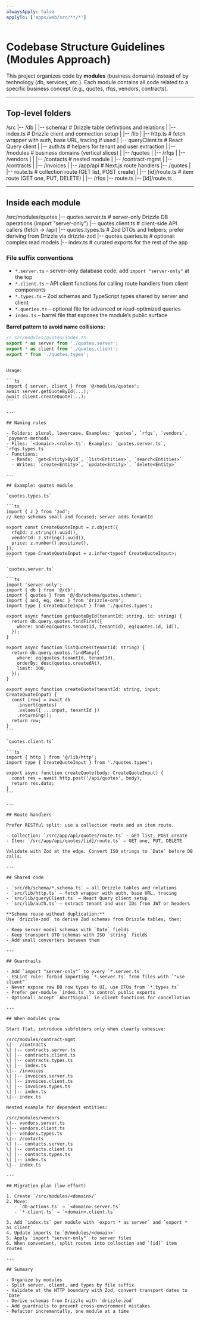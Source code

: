 ```yaml
---
alwaysApply: false
applyTo: ['apps/web/src/**/*']
---
```


# Codebase Structure Guidelines (Modules Approach)

This project organizes code by **modules** (business domains) instead of by technology (db, services, etc.).
Each module contains all code related to a specific business concept (e.g., quotes, rfqs, vendors, contracts).

---

## Top-level folders

/src
|-- /db
| |-- schema/ # Drizzle table definitions and relations
| |-- index.ts # Drizzle client and connection setup
|
|-- /lib
| |-- http.ts # fetch wrapper with auth, base URL, tracing if used
| |-- queryClient.ts # React Query client
| |-- auth.ts # helpers for tenant and user extraction
|
|-- /modules # business domains (vertical slices)
| |-- /quotes
| |-- /rfqs
| |-- /vendors
| | |-- /contacts # nested module
| |-- /contract-mgmt
| |-- /contracts
| |-- /invoices
|
|-- /app/api # Next.js route handlers
|-- /quotes
| |-- route.ts # collection route (GET list, POST create)
| |-- [id]/route.ts # item route (GET one, PUT, DELETE)
|
|-- /rfqs
|-- route.ts
|-- [id]/route.ts

---

## Inside each module

/src/modules/quotes
|-- quotes.server.ts # server-only Drizzle DB operations (import "server-only")
|-- quotes.client.ts # client-side API callers (fetch → /api)
|-- quotes.types.ts # Zod DTOs and helpers; prefer deriving from Drizzle via drizzle-zod
|-- quotes.queries.ts # optional: complex read models
|-- index.ts # curated exports for the rest of the app

### File suffix conventions

- `*.server.ts` – server-only database code, add `import "server-only"` at the top
- `*.client.ts` – API client functions for calling route handlers from client components
- `*.types.ts` – Zod schemas and TypeScript types shared by server and client
- `*.queries.ts` – optional file for advanced or read-optimized queries
- `index.ts` – barrel file that exposes the module’s public surface

**Barrel pattern to avoid name collisions:**

```ts
// src/modules/quotes/index.ts
export * as server from './quotes.server';
export * as client from './quotes.client';
export * from './quotes.types';
```

````

Usage:

```ts
import { server, client } from '@/modules/quotes';
await server.getQuoteById(...);
await client.createQuote(...);
```

---

## Naming rules

- Folders: plural, lowercase. Examples: `quotes`, `rfqs`, `vendors`, `payment-methods`
- Files: `<domain>.<role>.ts`. Examples: `quotes.server.ts`, `rfqs.types.ts`
- Functions:
  - Reads: `get<Entity>ById`, `list<Entities>`, `search<Entities>`
  - Writes: `create<Entity>`, `update<Entity>`, `delete<Entity>`

---

## Example: quotes module

`quotes.types.ts`

```ts
import { z } from 'zod';
// keep schemas small and focused; server adds tenantId

export const CreateQuoteInput = z.object({
  rfqId: z.string().uuid(),
  vendorId: z.string().uuid(),
  price: z.number().positive(),
});
export type CreateQuoteInput = z.infer<typeof CreateQuoteInput>;
```

`quotes.server.ts`

```ts
import 'server-only';
import { db } from '@/db';
import { quotes } from '@/db/schema/quotes.schema';
import { and, eq, desc } from 'drizzle-orm';
import type { CreateQuoteInput } from './quotes.types';

export async function getQuoteById(tenantId: string, id: string) {
  return db.query.quotes.findFirst({
    where: and(eq(quotes.tenantId, tenantId), eq(quotes.id, id)),
  });
}

export async function listQuotes(tenantId: string) {
  return db.query.quotes.findMany({
    where: eq(quotes.tenantId, tenantId),
    orderBy: desc(quotes.createdAt),
    limit: 100,
  });
}

export async function createQuote(tenantId: string, input: CreateQuoteInput) {
  const [row] = await db
    .insert(quotes)
    .values({ ...input, tenantId })
    .returning();
  return row;
}
```

`quotes.client.ts`

```ts
import { http } from '@/lib/http';
import type { CreateQuoteInput } from './quotes.types';

export async function createQuote(body: CreateQuoteInput) {
  const res = await http.post('/api/quotes', body);
  return res.data;
}
```

---

## Route handlers

Prefer RESTful split: use a collection route and an item route.

- Collection: `/src/app/api/quotes/route.ts` – GET list, POST create
- Item: `/src/app/api/quotes/[id]/route.ts` – GET one, PUT, DELETE

Validate with Zod at the edge. Convert ISO strings to `Date` before DB calls.

---

## Shared code

- `src/db/schema/*.schema.ts` – all Drizzle tables and relations
- `src/lib/http.ts` – fetch wrapper with auth, base URL, tracing
- `src/lib/queryClient.ts` – React Query client setup
- `src/lib/auth.ts` – extract tenant and user IDs from JWT or headers

**Schema reuse without duplication:**
Use `drizzle-zod` to derive Zod schemas from Drizzle tables, then:

- Keep server model schemas with `Date` fields
- Keep transport DTO schemas with ISO `string` fields
- Add small converters between them

---

## Guardrails

- Add `import "server-only"` to every `*.server.ts`
- ESLint rule: forbid importing `*.server.ts` from files with `"use client"`
- Never expose raw DB row types to UI, use DTOs from `*.types.ts`
- Prefer per-module `index.ts` to control public exports
- Optional: accept `AbortSignal` in client functions for cancellation

---

## When modules grow

Start flat, introduce subfolders only when clearly cohesive:

/src/modules/contract-mgmt
\|-- /contracts
\| |-- contracts.server.ts
\| |-- contracts.client.ts
\| |-- contracts.types.ts
\| |-- index.ts
\|-- /invoices
\| |-- invoices.server.ts
\| |-- invoices.client.ts
\| |-- invoices.types.ts
\| |-- index.ts
\|-- index.ts

Nested example for dependent entities:

/src/modules/vendors
\|-- vendors.server.ts
\|-- vendors.client.ts
\|-- vendors.types.ts
\|-- /contacts
\| |-- contacts.server.ts
\| |-- contacts.client.ts
\| |-- contacts.types.ts
\| |-- index.ts
\|-- index.ts

---

## Migration plan (low effort)

1. Create `/src/modules/<domain>/`
2. Move:
   - `db-actions.ts` → `<domain>.server.ts`
   - `*-client.ts` → `<domain>.client.ts`

3. Add `index.ts` per module with `export * as server` and `export * as client`
4. Update imports to `@/modules/<domain>`
5. Apply `import "server-only"` to server files
6. When convenient, split routes into collection and `[id]` item routes

---

## Summary

- Organize by modules
- Split server, client, and types by file suffix
- Validate at the HTTP boundary with Zod, convert transport dates to `Date`
- Derive schemas from Drizzle with `drizzle-zod`
- Add guardrails to prevent cross-environment mistakes
- Refactor incrementally, one module at a time
````
